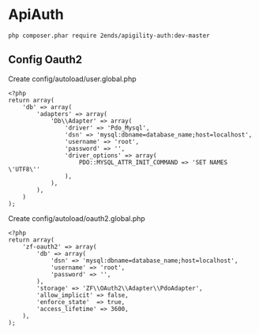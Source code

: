 ApiAuth
=======

	php composer.phar require 2ends/apigility-auth:dev-master

Config Oauth2
------

Create config/autoload/user.global.php

	<?php
	return array(
		'db' => array(
	        'adapters' => array(
	            'Db\\Adapter' => array(
	                'driver' => 'Pdo_Mysql',
	                'dsn' => 'mysql:dbname=database_name;host=localhost',
	                'username' => 'root',
	    			'password' => '',
	    			'driver_options' => array(
			        	PDO::MYSQL_ATTR_INIT_COMMAND => 'SET NAMES \'UTF8\''
			   		),
	            ),
	        ),
	    )
	);

Create config/autoload/oauth2.global.php

	<?php
	return array(
	    'zf-oauth2' => array(
	        'db' => array(
	            'dsn' => 'mysql:dbname=database_name;host=localhost',
	            'username' => 'root',
	            'password' => '',
	        ),
	        'storage' => 'ZF\\OAuth2\\Adapter\\PdoAdapter',
	        'allow_implicit' => false,
	        'enforce_state'  => true,
	        'access_lifetime' => 3600,
	    ),
	);